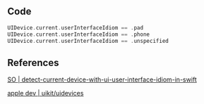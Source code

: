 


## Code

```swift
UIDevice.current.userInterfaceIdiom == .pad
UIDevice.current.userInterfaceIdiom == .phone
UIDevice.current.userInterfaceIdiom == .unspecified
```


## References 

[SO | detect-current-device-with-ui-user-interface-idiom-in-swift](https://stackoverflow.com/questions/24059327/detect-current-device-with-ui-user-interface-idiom-in-swift)

[apple dev | uikit/uidevices](https://developer.apple.com/documentation/uikit/uidevices)
